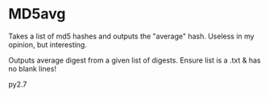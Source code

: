 # MD5avg
Takes a list of md5 hashes and outputs the "average" hash. Useless in my opinion, but interesting.

Outputs average digest from a given list of digests.
Ensure list is a .txt & has no blank lines!

py2.7
